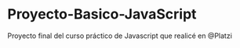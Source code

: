 # Proyecto-Basico-JavaScript
Proyecto final del curso práctico de Javascript que realicé en @Platzi
